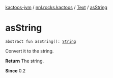[kactoos-jvm](../../index.md) / [nnl.rocks.kactoos](../index.md) / [Text](index.md) / [asString](.)

# asString

`abstract fun asString(): `[`String`](https://kotlinlang.org/api/latest/jvm/stdlib/kotlin/-string/index.html)

Convert it to the string.

**Return**
The string.

**Since**
0.2

